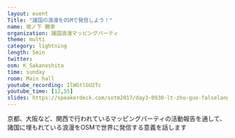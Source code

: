```yaml
---
layout: event
Title: "諸国の浪漫をOSMで発信しよう！"
name: 坂ノ下 勝幸
organization: 諸国浪漫マッピングパーティ
theme: multi
category: lightning
length: 5min
twitter:
osm: K_Sakanoshita
time: sunday
room: Main hall
youtube_recording: IlWGtlGU2Tc
youtube_time: [12,55]
slides: https://speakerdeck.com/sotm2017/day3-0930-lt-zhu-guo-falselang-man-woosmdefa-xin-siyou
---
```

京都、大阪など、関西で行われているマッピングパーティの活動報告を通して、諸国に埋もれている浪漫をOSMで世界に発信する意義を話します
